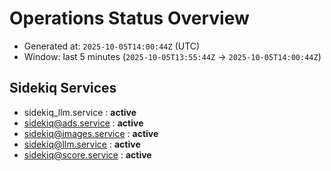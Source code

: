 # Operations Status Overview

- Generated at: `2025-10-05T14:00:44Z` (UTC)
- Window: last 5 minutes (`2025-10-05T13:55:44Z` → `2025-10-05T14:00:44Z`)

## Sidekiq Services
- sidekiq_llm.service : **active**
- sidekiq@ads.service : **active**
- sidekiq@images.service : **active**
- sidekiq@llm.service : **active**
- sidekiq@score.service : **active**

